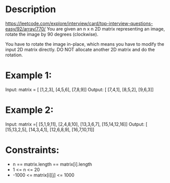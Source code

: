 # Description

https://leetcode.com/explore/interview/card/top-interview-questions-easy/92/array/770/
You are given an n x n 2D matrix representing an image, rotate the image by 90 degrees (clockwise).

You have to rotate the image in-place, which means you have to modify the input 2D matrix directly. DO NOT allocate another 2D matrix and do the rotation.

# Example 1:
Input: matrix = [
[1,2,3],
[4,5,6],
[7,8,9]]
Output: [
[7,4,1],
[8,5,2],
[9,6,3]]

# Example 2:
Input: matrix =[
[5,1,9,11],
[2,4,8,10],
[13,3,6,7],
[15,14,12,16]]
Output: [
[15,13,2,5],
[14,3,4,1],
[12,6,8,9],
[16,7,10,11]]

# Constraints:
  - n == matrix.length == matrix[i].length
  - 1 <= n <= 20
  - -1000 <= matrix[i][j] <= 1000
